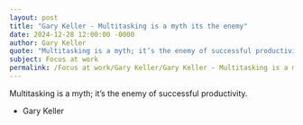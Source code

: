 ```yaml
---
layout: post
title: "Gary Keller - Multitasking is a myth its the enemy"
date: 2024-12-28 12:00:00 -0000
author: Gary Keller
quote: "Multitasking is a myth; it’s the enemy of successful productivity."
subject: Focus at work
permalink: /Focus at work/Gary Keller/Gary Keller - Multitasking is a myth its the enemy
---
```


Multitasking is a myth; it’s the enemy of successful productivity.

- Gary Keller

